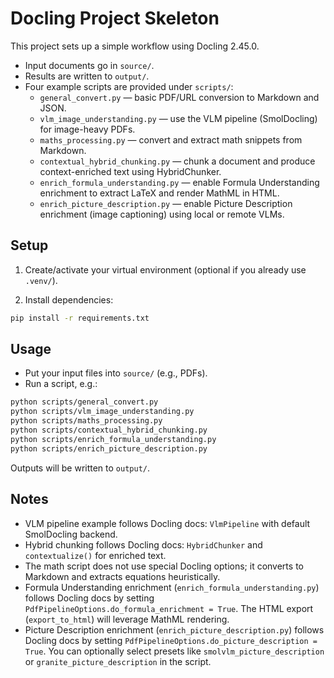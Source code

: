# Docling Project Skeleton

This project sets up a simple workflow using Docling 2.45.0.

- Input documents go in `source/`.
- Results are written to `output/`.
- Four example scripts are provided under `scripts/`:
  - `general_convert.py` — basic PDF/URL conversion to Markdown and JSON.
  - `vlm_image_understanding.py` — use the VLM pipeline (SmolDocling) for image-heavy PDFs.
  - `maths_processing.py` — convert and extract math snippets from Markdown.
  - `contextual_hybrid_chunking.py` — chunk a document and produce context-enriched text using HybridChunker.
  - `enrich_formula_understanding.py` — enable Formula Understanding enrichment to extract LaTeX and render MathML in HTML.
  - `enrich_picture_description.py` — enable Picture Description enrichment (image captioning) using local or remote VLMs.

## Setup

1) Create/activate your virtual environment (optional if you already use `.venv/`).

2) Install dependencies:

```bash
pip install -r requirements.txt
```

## Usage

- Put your input files into `source/` (e.g., PDFs).
- Run a script, e.g.:

```bash
python scripts/general_convert.py
python scripts/vlm_image_understanding.py
python scripts/maths_processing.py
python scripts/contextual_hybrid_chunking.py
python scripts/enrich_formula_understanding.py
python scripts/enrich_picture_description.py
```

Outputs will be written to `output/`.

## Notes

- VLM pipeline example follows Docling docs: `VlmPipeline` with default SmolDocling backend.
- Hybrid chunking follows Docling docs: `HybridChunker` and `contextualize()` for enriched text.
- The math script does not use special Docling options; it converts to Markdown and extracts equations heuristically.
 - Formula Understanding enrichment (`enrich_formula_understanding.py`) follows Docling docs by setting `PdfPipelineOptions.do_formula_enrichment = True`. The HTML export (`export_to_html`) will leverage MathML rendering.
 - Picture Description enrichment (`enrich_picture_description.py`) follows Docling docs by setting `PdfPipelineOptions.do_picture_description = True`. You can optionally select presets like `smolvlm_picture_description` or `granite_picture_description` in the script.
